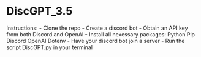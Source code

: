 # DiscGPT_3.5
Instructions: 
	- Clone the repo
	- Create a discord bot
	- Obtain an API key from both Discord and OpenAI
	- Install all nexessary packages:
		Python
		Pip
		Discord
		OpenAI
		Dotenv
	- Have your discord bot join a server
	- Run the script DiscGPT.py in your terminal
